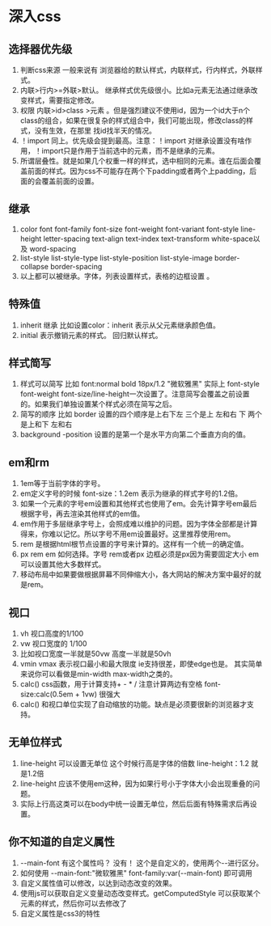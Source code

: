 # 深入css

## 选择器优先级

1. 判断css来源 一般来说有 浏览器给的默认样式，内联样式，行内样式，外联样式。
2. 内联>行内>=外联>默认。 继承样式优先级很小。比如a元素无法通过继承改变样式，需要指定修改。
3. 权限 内联>id>class >元素 。但是强烈建议不使用id，因为一个id大于n个class的组合，如果在很复杂的样式组合中，我们可能出现，修改class的样式，没有生效，在那里 找id找半天的情况。
4. ！import 同上。优先级会提到最高。注意：！import 对继承设置没有啥作用，！import只是作用于当前选中的元素，而不是继承的元素。
5. 所谓层叠性。就是如果几个权重一样的样式，选中相同的元素。谁在后面会覆盖前面的样式。因为css不可能存在两个下padding或者两个上padding，后面的会覆盖前面的设置。

## 继承

1. color font font-family  font-size  font-weight	font-variant  font-style	line-height	letter-spacing 	text-align	text-index	text-transform	white-space以及	word-spacing
2. list-style   list-style-type  list-style-position    list-style-image    border-collapse   border-spacing
3. 以上都可以被继承。字体，列表设置样式，表格的边框设置 。

## 特殊值

1. inherit 继承   比如设置color：inherit 表示从父元素继承颜色值。
2. initial 表示撤销元素的样式。 回归默认样式。

## 样式简写

1. 样式可以简写 比如 font:normal bold 18px/1.2 "微软雅黑"  实际上 font-style  font-weight font-size/line-height一次设置了。注意简写会覆盖之前设置的。如果我们单独设置某个样式必须在简写之后。
2. 简写的顺序 比如 border 设置的四个顺序是上右下左   三个是上   左和右   下    两个是上和下   左和右
3. background -position  设置的是第一个是水平方向第二个垂直方向的值。

## em和rm

1. 1em等于当前字体的字号。
2. em定义字号的时候 font-size：1.2em 表示为继承的样式字号的1.2倍。
3. 如果一个元素的字号em设置和其他样式也使用了em。会先计算字号em最后根据字号，再去渲染其他样式的em值。
4. em作用于多层继承字号上，会照成难以维护的问题。因为字体全部都是计算得来，你难以记忆。所以字号不用em设置最好。这里推荐使用rem。
5. rem 是根据html根节点设置的字号来计算的。这样有一个统一的确定值。
6. px  rem em 如何选择。字号 rem或者px  边框必须是px因为需要固定大小  em可以设置其他大多数样式。
7. 移动布局中如果要做根据屏幕不同伸缩大小，各大网站的解决方案中最好的就是rem。

## 视口

1. vh 视口高度的1/100
2. vw 视口宽度的 1/100
3. 比如视口宽度一半就是50vw  高度一半就是50vh
4. vmin vmax  表示视口最小和最大限度  ie支持很差，即使edge也是。 其实简单来说你可以看做是min-width max-width之类的。
5. calc() css函数，用于计算支持+ - * /  注意计算两边有空格   font-size:calc(0.5em + 1vw) 很强大
6. calc() 和视口单位实现了自动缩放的功能。缺点是必须要很新的浏览器才支持。

## 无单位样式

1. line-height 可以设置无单位 这个时候行高是字体的倍数  line-height：1.2 就是1.2倍
2. line-height 应该不使用em这种，因为如果行号小于字体大小会出现重叠的问题。
3. 实际上行高这类可以在body中统一设置无单位，然后后面有特殊需求后再设置。

## 你不知道的自定义属性

1. --main-font  有这个属性吗？ 没有！ 这个是自定义的，使用两个--进行区分。
2. 如何使用  --main-font:"微软雅黑"     font-family:var(--main-font) 即可调用
3. 自定义属性值可以修改，以达到动态改变的效果。
4. 使用js可以获取自定义变量动态改变样式。getComputedStyle 可以获取某个元素的样式，然后你可以去修改了
5. 自定义属性是css3的特性



